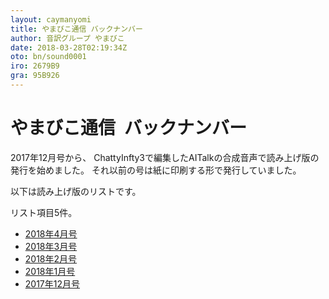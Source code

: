 ```yaml
---
layout: caymanyomi
title: やまびこ通信 バックナンバー 
author: 音訳グループ やまびこ
date: 2018-03-28T02:19:34Z
oto: bn/sound0001
iro: 2679B9
gra: 95B926
---
```

   
# <span data-dur="5.476" data-begin="0.000">やまびこ通信&ensp;バックナンバー</span>

<span data-dur="3.104" data-begin="5.476">2017年12月号から、</span>
<span data-dur="8.285" data-begin="8.580">ChattyInfty3で編集したAITalkの合成音声で読み上げ版の発行を始めました。</span>
<span data-dur="6.371" data-begin="16.865">それ以前の号は紙に印刷する形で発行していました。</span>

<span data-dur="3.883" data-begin="23.236">以下は読み上げ版のリストです。</span>

<span data-dur="3.344" data-begin="27.119">リスト項目5件。</span>
- <span data-dur="2.624" data-begin="30.463"><a href="" data-dur="1.932" data-begin="33.087">2018年4月号</a></span>
- <span data-dur="2.735" data-begin="35.019"><a href="" data-dur="1.932" data-begin="37.754">2018年3月号</a></span>
- <span data-dur="2.595" data-begin="39.686"><a href="" data-dur="1.932" data-begin="42.281">2018年2月号</a></span>
- <span data-dur="2.676" data-begin="44.213"><a href="" data-dur="1.932" data-begin="46.889">2018年1月号</a></span>
- <span data-dur="2.849" data-begin="48.821"><a href="" data-dur="1.932" data-begin="51.670">2017年12月号</a></span>

<span data-dur="4.995" data-begin="53.602"><!--以上でこのページの読み上げは終わりです。--></span>
<span data-dur="1.15" data-begin="58.597">&nbsp;</span>
